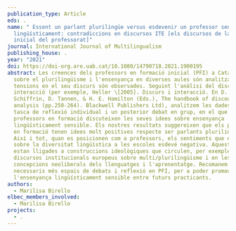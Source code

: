 ```yaml
---
publication_type: Article
eds: .
name: " Essent un parlant plurilingüe versus esdevenir un professor sensible
  lingüísticament: contradiccions en discursos ITE [els discursos de la formació
  inicial del professorat]"
journal: International Journal of Multilingualism
publishing_house: .
year: "2021"
doi: https://doi-org.are.uab.cat/10.1080/14790718.2021.1900195
abstract: Les creences dels professors en formació inicial (PFI) a Catalunya
  sobre el plurilingüisme i l'ensenyança en diverses aules són analitzades i les
  tensions en el seu discurs són observades. Seguint l'anàlisi del discurs en la
  interacció (per exemple, Heller \[2005]. Discurs i interacció. En D.
  Schiffrin, D. Tannen, & H. E. Hamilton (Eds.), The handbook of discourse
  analysis (pp.250-264). Blackwell Publishers Ltd), analitzem les dades d'una
  tasca de reflexió individual i un posterior debat en grup, en el que els
  professors en formació discuteixen les seves idees sobre ensenyança
  lingüísticament sensible. Els nostres resultats suggereixen que els professors
  en formació tenen idees molt positives respecte ser parlants plurilingües.
  Així i tot, quan es posicionen com a professors, els sentiments que expressen
  sobre la diversitat lingüística a les escoles esdevé negativa. Aquestes idees
  estan lligades a construccions ideològiques que circulen, per exemple, en els
  discursos institucionals europeus sobre multi/plurilingüisme i en les
  concepcions neoliberals dels llenguatges i l'aprenentatge. Recomanem que són
  necessaris més espais de debats i reflexió en PFI, per a poder promoure
  l'ensenyança lingüísticament sensible entre futurs practicants.
authors:
  - Marilisa Birello
elbec_members_involved:
  - Marilisa Birello
projects:
  - .
---
```

